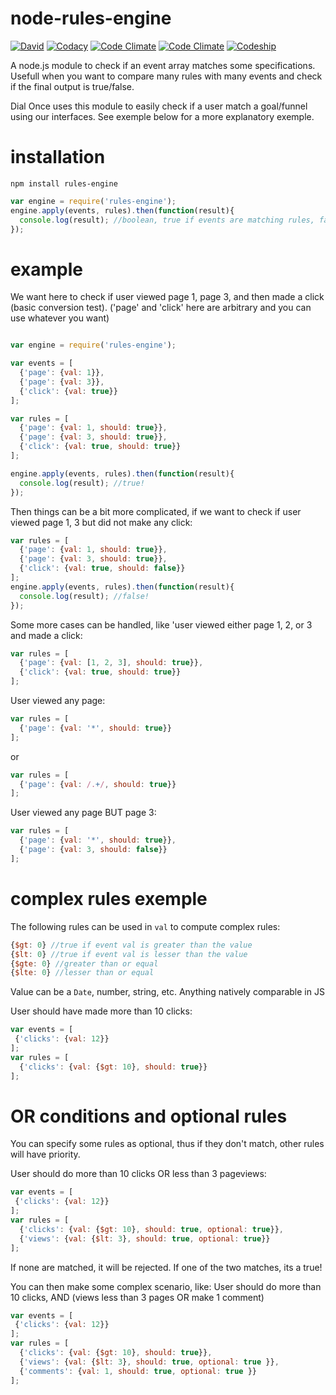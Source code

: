 # node-rules-engine
[![David](https://david-dm.org/dial-once/node-rules-engine.svg?style=flat-square)](https://david-dm.org/dial-once/node-rules-engine)
[![Codacy](https://img.shields.io/codacy/1f7212250ea849ccb49ca273a9b4290e.svg?style=flat-square)](https://www.codacy.com/app/pukoren/node-rules-engine)
[![Code Climate](https://img.shields.io/codeclimate/github/dial-once/node-rules-engine.svg?style=flat-square)](https://codeclimate.com/github/dial-once/node-rules-engine)
[![Code Climate](https://img.shields.io/codeclimate/coverage/github/dial-once/node-rules-engine.svg?style=flat-square)](https://codeclimate.com/github/dial-once/node-rules-engine)
[![Codeship](https://img.shields.io/codeship/20e197d0-3f4d-0133-ca24-22e25667a15e.svg?style=flat-square)](https://codeship.com/projects/103052)

A node.js module to check if an event array matches some specifications.
Usefull when you want to compare many rules with many events and check if the final output is true/false. 

Dial Once uses this module to easily check if a user match a goal/funnel using our interfaces. See exemple below for a more explanatory exemple.

# installation
```
npm install rules-engine
```
```js
var engine = require('rules-engine');
engine.apply(events, rules).then(function(result){
  console.log(result); //boolean, true if events are matching rules, false otherwise
});
```

# example
We want here to check if user viewed page 1, page 3, and then made a click (basic conversion test).
('page' and 'click' here are arbitrary and you can use whatever you want)
```js

var engine = require('rules-engine');

var events = [
  {'page': {val: 1}},
  {'page': {val: 3}},
  {'click': {val: true}}
];

var rules = [
  {'page': {val: 1, should: true}},
  {'page': {val: 3, should: true}},
  {'click': {val: true, should: true}}
];

engine.apply(events, rules).then(function(result){
  console.log(result); //true!
});
```

Then things can be a bit more complicated, if we want to check if user viewed page 1, 3 but did not make any click:
```js
var rules = [
  {'page': {val: 1, should: true}},
  {'page': {val: 3, should: true}},
  {'click': {val: true, should: false}}
];
engine.apply(events, rules).then(function(result){
  console.log(result); //false!
});
```

Some more cases can be handled, like 'user viewed either page 1, 2, or 3 and made a click:
```js
var rules = [
  {'page': {val: [1, 2, 3], should: true}},
  {'click': {val: true, should: true}}
];
```

User viewed any page:
```js
var rules = [
  {'page': {val: '*', should: true}}
];
```
or
```js
var rules = [
  {'page': {val: /.+/, should: true}}
];
```

User viewed any page BUT page 3:
```js
var rules = [
  {'page': {val: '*', should: true}},
  {'page': {val: 3, should: false}}
];
```

# complex rules exemple
The following rules can be used in ```val``` to compute complex rules:
```js
{$gt: 0} //true if event val is greater than the value
{$lt: 0} //true if event val is lesser than the value
{$gte: 0} //greater than or equal
{$lte: 0} //lesser than or equal
```
Value can be a ```Date```, number, string, etc. Anything natively comparable in JS


User should have made more than 10 clicks:
```js
var events = [
 {'clicks': {val: 12}}
];
var rules = [
  {'clicks': {val: {$gt: 10}, should: true}}
];
```


# OR conditions and optional rules
You can specify some rules as optional, thus if they don't match, other rules will have priority.

User should do more than 10 clicks OR less than 3 pageviews:
```js
var events = [
 {'clicks': {val: 12}}
];
var rules = [
  {'clicks': {val: {$gt: 10}, should: true, optional: true}},
  {'views': {val: {$lt: 3}, should: true, optional: true}}
];
```

If none are matched, it will be rejected. If one of the two matches, its a true!

You can then make some complex scenario, like:
User should do more than 10 clicks, AND (views less than 3 pages OR make 1 comment)
```js
var events = [
 {'clicks': {val: 12}}
];
var rules = [
  {'clicks': {val: {$gt: 10}, should: true}},
  {'views': {val: {$lt: 3}, should: true, optional: true }},
  {'comments': {val: 1, should: true, optional: true }}
];
```
